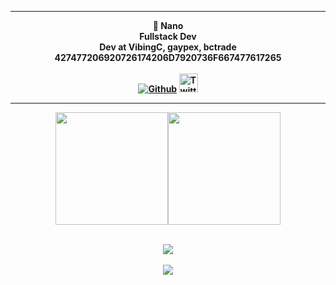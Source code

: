 
<center>
<p align="middle"><img align="middle" style="width: 10px;" src="https://imgur.com/xva0kra.png"> </img>
<hr>
<p align="middle"><b>🎩 Nano <br>
	Fullstack Dev<br>
        Dev at VibingC, gaypex, bctrade<br>
        427477206920726174206D7920736F667477617265 <br> <br>
	<a href="https://github.com/psauxx/">
    <img alt="Github" src="https://img.shields.io/github/followers/psauxx?style=for-the-badge&color=black&label=Follow%20Me&logoColor=0d1117&logo=github"></a>   
	<img alt="Twitter" style="height: 30px;" src="https://img.shields.io/twitter/follow/ps_aux_?style=for-the-badge&color=black&label=Follow%20Me&logoColor=0d1117&logo=twitter"></img> 
<hr>
	


<p align="middle"><img height="180em" src="https://github-readme-stats.vercel.app/api?username=psauxx&show_icons=true&theme=radical" /><img height="180em" src="https://github-readme-stats-eight-theta.vercel.app/api/top-langs/?username=psauxx&theme=radical&layout=compact&exclude_lang=java+r" /><br><br>
	<p align="middle"><img src="https://github-readme-stats.vercel.app/api/top-langs/?username=psauxx&langs_count=8&theme=radical&layout=compact">  </img><br><br>

<img src="https://komarev.com/ghpvc/?username=psauxx&style=flat-square">

</p>
